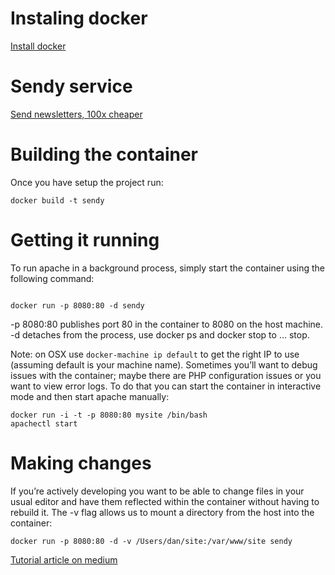 # Instaling docker

[Install docker](https://docs.docker.com/engine/installation/)

# Sendy service

[Send newsletters, 100x cheaper](https://sendy.co/)

# Building the container
 Once you have setup the project run:  

```
docker build -t sendy
```


# Getting it running
To run apache in a background process, simply start the container using the following command:
```

docker run -p 8080:80 -d sendy
```

-p 8080:80 publishes port 80 in the container to 8080 on the host machine.
-d detaches from the process, use docker ps and docker stop to … stop.

Note: on OSX use `docker-machine ip default` to get the right IP to use (assuming default is your machine name).
Sometimes you’ll want to debug issues with the container; maybe there are PHP configuration issues or you want to view error logs. To do that you can start the container in interactive mode and then start apache manually:
```
docker run -i -t -p 8080:80 mysite /bin/bash
apachectl start

```
# Making changes
If you’re actively developing you want to be able to change files in your usual editor and have them reflected within the container without having to rebuild it. The -v flag allows us to mount a directory from the host into the container:

```
docker run -p 8080:80 -d -v /Users/dan/site:/var/www/site sendy
```

[Tutorial article on medium](https://medium.com/dev-tricks/apache-and-php-on-docker-44faef716150#.ydev7br5c)
